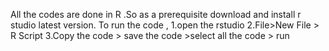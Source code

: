 All the codes are done in R .So as a prerequisite download and install r studio latest version.
To run the code ,
1.open the rstudio
2.File>New File > R Script
3.Copy the code > save the code >select all the code > run




